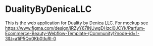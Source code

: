 ﻿# DualityByDenicaLLC
This is the web application for Duality by Denica LLC. For mockup see https://www.figma.com/design/jRZyY67lNUwgDHzcl0JCYk/Parfum-Ecommerce-Beauty-Webflow-Template-(Community)?node-id=1-3&t=a1iP5Qo0Kb0tIuRl-0
